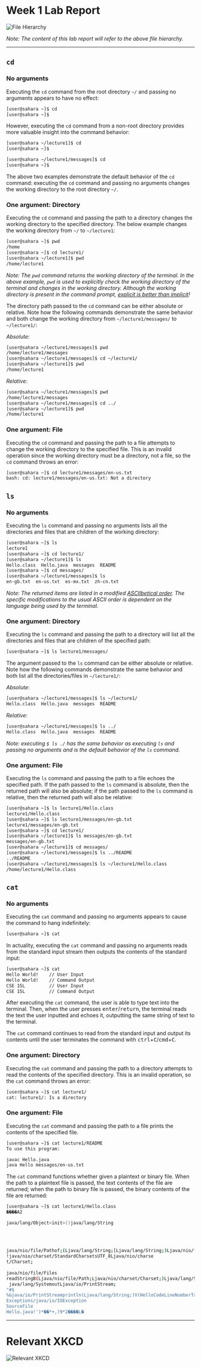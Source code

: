 # Week 1 Lab Report

![File Hierarchy](https://jacoblee23.github.io/CSE-15L-Lab-Reports/assets/week-1/file-hierarchy.png)

*Note: The content of this lab report will refer to the above file hierarchy.*

***

## `cd`

### No arguments

Executing the `cd` command from the root directory `~/` and passing no arguments appears to have no effect:

```bash
[user@sahara ~]$ cd
[user@sahara ~]$ 
```

However, executing the `cd` command from a non-root directory provides more valuable insight into the command behavior:

```bash
[user@sahara ~/lecture1]$ cd
[user@sahara ~]$ 
```

```bash
[user@sahara ~/lecture1/messages]$ cd
[user@sahara ~]$ 
```

The above two examples demonstrate the default behavior of the `cd` command: executing the `cd` command and passing no arguments changes the working directory to the root directory `~/`.

### One argument: Directory

Executing the `cd` command and passing the path to a directory changes the working directory to the specified directory. The below example changes the working directory from `~/` to `~/lecture1`:

```bash
[user@sahara ~]$ pwd
/home
[user@sahara ~]$ cd lecture1/
[user@sahara ~/lecture1]$ pwd
/home/lecture1
```

*Note: The `pwd` command returns the working directory of the terminal. In the above example, `pwd` is used to explicitly check the working directory of the terminal and changes in the working directory. Although the working directory is present in the command prompt, [explicit is better than implicit](https://peps.python.org/pep-0020/#the-zen-of-python)!*

The directory path passed to the `cd` command can be either absolute or relative. Note how the following commands demonstrate the same behavior and both change the working directory from `~/lecture1/messages/` to `~/lecture1/`:

*Absolute*:

```bash
[user@sahara ~/lecture1/messages]$ pwd
/home/lecture1/messages
[user@sahara ~/lecture1/messages]$ cd ~/lecture1/
[user@sahara ~/lecture1]$ pwd
/home/lecture1
```

*Relative*:

```bash
[user@sahara ~/lecture1/messages]$ pwd
/home/lecture1/messages
[user@sahara ~/lecture1/messages]$ cd ../
[user@sahara ~/lecture1]$ pwd
/home/lecture1
```

### One argument: File

Executing the `cd` command and passing the path to a file attempts to change the working directory to the specified file. This is an invalid operation since the working directory must be a directory, not a file, so the `cd` command throws an error:

```bash
[user@sahara ~]$ cd lecture1/messages/en-us.txt
bash: cd: lecture1/messages/en-us.txt: Not a directory
```

## `ls`

### No arguments

Executing the `ls` command and passing no arguments lists all the directories and files that are children of the working directory:

```bash
[user@sahara ~]$ ls
lecture1
[user@sahara ~]$ cd lecture1/
[user@sahara ~/lecture1]$ ls
Hello.class  Hello.java  messages  README
[user@sahara ~]$ cd messages/
[user@sahara ~/lecture1/messages]$ ls
en-gb.txt  en-us.txt  es-mx.txt  zh-cn.txt
```

*Note: The returned items are listed in a modified [ASCIIbetical order](https://www.cs.cmu.edu/~pattis/15-1XX/common/handouts/ascii.html). The specific modifications to the usual ASCII order is dependent on the language being used by the terminal.*

### One argument: Directory

Executing the `ls` command and passing the path to a directory will list all the directories and files that are children of the specified path:

```bash
[user@sahara ~]$ ls lecture1/messages/
```

The argument passed to the `ls` command can be either absolute or relative. Note how the following commands demonstrate the same behavior and both list all the directories/files in `~/lecture1/`:

*Absolute*:

```bash
[user@sahara ~/lecture1/messages]$ ls ~/lecture1/
Hello.class  Hello.java  messages  README
```

*Relative*:

```bash
[user@sahara ~/lecture1/messages]$ ls ../
Hello.class  Hello.java  messages  README
```

*Note: executing `$ ls ./` has the same behavior as executing `ls` and passing no arguments and is the default behavior of the `ls` command.*

### One argument: File

Executing the `ls` command and passing the path to a file echoes the specified path. If the path passed to the `ls` command is absolute, then the returned path will also be absolute; if the path passed to the `ls` command is relative, then the returned path will also be relative:

```bash
[user@sahara ~]$ ls lecture1/Hello.class
lecture1/Hello.class
[user@sahara ~]$ ls lecture1/messages/en-gb.txt
lecture1/messages/en-gb.txt
[user@sahara ~]$ cd lecture1/
[user@sahara ~/lecture1]$ ls messages/en-gb.txt
messages/en-gb.txt
[user@sahara ~/lecture1]$ cd messages/
[user@sahara ~/lecture1/messages]$ ls ../README
../README
[user@sahara ~/lecture1/messages]$ ls ~/lecture1/Hello.class
/home/lecture1/Hello.class
```

## `cat`

### No arguments

Executing the `cat` command and passing no arguments appears to cause the command to hang indefinitely:

```bash
[user@sahara ~]$ cat

```

In actuality, executing the `cat` command and passing no arguments reads from the standard input stream then outputs the contents of the standard input:

```bash
[user@sahara ~]$ cat
Hello World!    // User Input
Hello World!    // Command Output
CSE 15L         // User Input
CSE 15L         // Command Output

```

After executing the `cat` command, the user is able to type text into the terminal. Then, when the user presses <kbd>enter</kbd>/<kbd>return</kbd>, the terminal reads the text the user inputted and echoes it, outputting the same string of text to the terminal.

The `cat` command continues to read from the standard input and output its contents until the user terminates the command with <kbd>ctrl</kbd>+<kbd>C</kbd>/<kbd>cmd</kbd>+<kbd>C</kbd>.

### One argument: Directory

Executing the `cat` command and passing the path to a directory attempts to read the contents of the specified directory. This is an invalid operation, so the `cat` command throws an error:

```bash
[user@sahara ~]$ cat lecture1/
cat: lecture1/: Is a directory
```

### One argument: File

Executing the `cat` command and passing the path to a file prints the contents of the specified file.

```bash
[user@sahara ~]$ cat lecture1/README
To use this program:

javac Hello.java
java Hello messages/en-us.txt
```

The `cat` command functions whether given a plaintext or binary file. When the path to a plaintext file is passed, the text contents of the file are returned; when the path to binary file is passed, the binary contents of the file are returned:

```bash
[user@sahara ~]$ cat lecture1/Hello.class
����A2

java/lang/Object<init>()java/lang/String
  
  
  
  
java/nio/file/Pathof;(Ljava/lang/String;[Ljava/lang/String;)Ljava/nio/file/Path;
!java/nio/charset/StandardCharsetsUTF_8Ljava/nio/charse
t/Charset;
  
java/nio/file/Files
readStringB(Ljava/nio/file/Path;Ljava/nio/charset/Charset;)Ljava/lang/String;
 java/lang/SystemoutLjava/io/PrintStream;
"#$
%&java/io/PrintStreamprintln(Ljava/lang/String;)V(HelloCodeLineNumberTablemain([Ljava/lang/String;)V
Exceptions/java/io/IOException
SourceFile
Hello.java!')*��*+,)9*2����L�
```

---

# Relevant XKCD

![Relevant XKCD](https://imgs.xkcd.com/comics/server_problem_2x.png)
